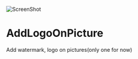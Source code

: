 ![ScreenShot](https://i0.wp.com/www.hamdicatal.com/wp-content/uploads/2017/05/add-logo-picture.jpg "Add Logo on Picture")

# AddLogoOnPicture
Add watermark, logo on pictures(only one for now)
